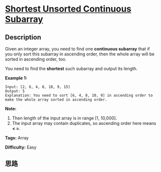 # [Shortest Unsorted Continuous Subarray][title]

## Description

Given an integer array, you need to find one **continuous subarray** that if
you only sort this subarray in ascending order, then the whole array will be
sorted in ascending order, too.

You need to find the **shortest** such subarray and output its length.

**Example 1:**  
            Input: [2, 6, 4, 8, 10, 9, 15]    Output: 5    Explanation: You need to sort [6, 4, 8, 10, 9] in ascending order to make the whole array sorted in ascending order.    

**Note:**  

  1. Then length of the input array is in range [1, 10,000].
  2. The input array may contain duplicates, so ascending order here means **< =**. 


**Tags:** Array

**Difficulty:** Easy

## 思路

[title]: https://leetcode.com/problems/shortest-unsorted-continuous-subarray
